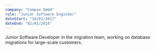 ```yaml
---
company: "Compax GmbH"
role: "Junior Software Engineer"
dateStart: "10/01/2017"
dateEnd: "02/01/2018"
---
```


Junior Software Developer in the migration team, working on database migrations for large-scale customers.
